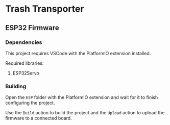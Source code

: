 # Trash Transporter

## ESP32 Firmware

### Dependencies

This project requires VSCode with the PlatformIO extension installed.

Required libraries:
1. ESP32Servo

### Building

Open the `ESP` folder with the PlatformIO extension and wait for it to finish configuring the project.

Use the `Build` action to build the project and the `Upload` action to upload the firmware to a connected board.